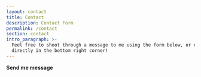 ```yaml
---
layout: contact
title: Contact
description: Contact Form
permalink: /contact
section: contact
intro_paragraph: >-
  Feel free to shoot through a message to me using the form below, or chat to me
  directly in the bottom right corner!
---
```

**Send me message**
